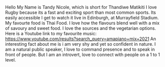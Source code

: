 Hello My Name is Tandy Nicole, which is short for Thandiwe Matikiti
I love Rugby because its a fast and exciting sport than most common sports. Its easily accessible I get to watch it live in Edinburgh, at Murrayfield Stadium.
My favourte food is Thai Food. I love how the flavours blend well with a mix of savoury and sweet food. I love the sources and the vegetarian options.
Here is a Youtube link to my favourite music: https://www.youtube.com/results?search_query=amapiano+mix+2021
An interesting fact about me is i am very shy and yet so confident in nature. I am a natural public speaker, I love to command presence and to speak in front of people. But I am an introvert, love to connect with people on a 1 to 1 level.
